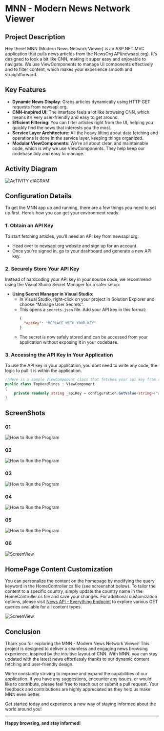 # MNN - Modern News Network Viewer

## Project Description
Hey there! MNN (Modern News Network Viewer) is an ASP.NET MVC application that pulls news articles from the NewsOrg API(newsapi.org). It's designed to look a bit like CNN, making it super easy and enjoyable to navigate. We use ViewComponents to manage UI components effectively and to filter content, which makes your experience smooth and straightforward.

## Key Features
- **Dynamic News Display**: Grabs articles dynamically using HTTP GET requests from newsapi.org.
- **CNN-inspired UI**: The interface feels a lot like browsing CNN, which means it’s very user-friendly and easy to get around.
- **Efficient Filtering**: You can filter articles right from the UI, helping you quickly find the news that interests you the most.
- **Service Layer Architecture**: All the heavy lifting about data fetching and operations is done in the service layer, keeping things organized.
- **Modular ViewComponents**: We're all about clean and maintainable code, which is why we use ViewComponents. They help keep our codebase tidy and easy to manage.
## Activity Diagram


![AcTIVITY dIAGRAM](MNews/ReadMe/ACTIVITY%20DIAGRAM.svg "Activity Diagram IMG")

## Configuration Details

To get the MNN app up and running, there are a few things you need to set up first. Here’s how you can get your environment ready:

### 1. Obtain an API Key
To start fetching articles, you'll need an API key from newsapi.org:

- Head over to newsapi.org website and sign up for an account.
- Once you're signed in, go to your dashboard and generate a new API key.

### 2. Securely Store Your API Key
Instead of hardcoding your API key in your source code, we recommend using the Visual Studio Secret Manager for a safer setup:

- **Using Secret Manager in Visual Studio:**
  - In Visual Studio, right-click on your project in Solution Explorer and choose “Manage User Secrets”.
  - This opens a `secrets.json` file. Add your API key in this format:
    ```json
    {
      "apiKey": "REPLACE_WITH_YOUR_KEY"
    }
    ```
  - The secret is now safely stored and can be accessed from your application without exposing it in your codebase.

### 3. Accessing the API Key in Your Application
To use the API key in your application, you dont need to write any code, the logic to pull it is within the application.

```csharp
//Here is a sample ViewComponent class that fetches your api key from secret file.
public class TopHeadlines : ViewComponent
{
    private readonly string _apiKey = configuration.GetValue<string>("apiKey");
}
```
## ScreenShots
### 01
![How to Run the Program](MNews/ReadMe/HowToRUnTheProgram%20(1).jpg "How to Run the Program")
### 02
![How to Run the Program](MNews/ReadMe/HowToRUnTheProgram%20(2).jpg "How to Run the Program")
### 03
![How to Run the Program](MNews/ReadMe/HowToRUnTheProgram%20(3).jpg "How to Run the Program")
### 04
![How to Run the Program](MNews/ReadMe/HowToRUnTheProgram%20(4).jpg "How to Run the Program")
### 05
![How to Run the Program](MNews/ReadMe/HowToRUnTheProgram%20(5).jpg "How to Run the Program")
### 06
![ScreenView](MNews/ReadMe/Homepage.jpg "WebPage")

## HomePage Content Customization
You can personalize the content on the homepage by modifying the query keyword in the HomeController.cs file (see screenshot below). To tailor the content to a specific country, simply update the country name in the HomeController.cs file and save your changes. For additional customization options, please visit [News API - Everything Endpoint](https://newsapi.org/docs/endpoints/everything) to explore various GET queries available for all content types.

![ScreenView](MNews/ReadMe/HowToCustomizeHomepageCOntent.jpg "WebPage")


## Conclusion

Thank you for exploring the MNN - Modern News Network Viewer! This project is designed to deliver a seamless and engaging news browsing experience, inspired by the intuitive layout of CNN. With MNN, you can stay updated with the latest news effortlessly thanks to our dynamic content fetching and user-friendly design.

We're constantly striving to improve and expand the capabilities of our application. If you have any suggestions, encounter any issues, or would like to contribute, please feel free to reach out or submit a pull request. Your feedback and contributions are highly appreciated as they help us make MNN even better.

Get started today and experience a new way of staying informed about the world around you!

---

**Happy browsing, and stay informed!**

